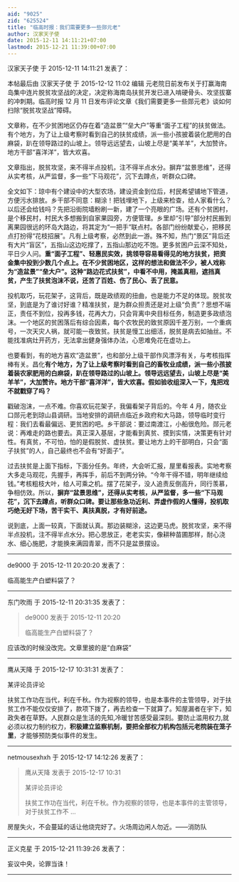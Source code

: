 ```yaml
---
aid: "9025"
zid: "625524"
title: "临高时报：我们需要更多一些郧元老"
author: 汉家天子使
date: 2015-12-11 14:11:21+07:00
lastmod: 2015-12-21 11:39:00+07:00
---
```


汉家天子使 于 2015-12-11 14:11:21 发表了：

本帖最后由 汉家天子使 于 2015-12-12 11:02 编辑 元老院日前发布关于打赢海南岛集中连片脱贫攻坚战的决定，决定称海南岛扶贫开发已进入啃硬骨头、攻坚拔寨的冲刺期。临高时报 12 月 11 日发布评论文章《我们需要更多一些郧元老》谈如何扫除“脱贫攻坚战”障碍。

文章称，在不少贫困地区仍存在着“造盆景”“垒大户”等重“面子工程”的扶贫做法。有个地方，为了让上级考察时看到自己的扶贫成绩，派一些小孩披着装化肥用的白麻袋，趴在领导路过的山坡上。领导远远望去，山坡上尽是“美羊羊”，大加赞许。地方干部“喜洋洋”，皆大欢喜。

文章指出，脱贫攻坚，来不得半点投机，注不得半点水分。摒弃“盆景思维”，还得从实考核，从严监督，多一些“下马观花”，沉下去蹲点，听群众口碑。

全文如下：琼中有个建设中的大型农场，建设资金到位后，村民希望铺地下管道，方便污水排放。乡干部不同意：糊涂！把钱埋地下，上级来检查，给人家看什么？以后还会给钱吗？先把沿街院墙粉刷一新，建了一个亮眼的广场。还有个贫困村，是个移民村，村民大多想搬到自家果园旁，方便管理。乡里却“引导”部分村民搬到离果园很远的环岛大路边，将其定为“一把手”联点村。各部门纷纷献爱心，把移民点打扮得“花枝招展”。凡有上级考察，必然到此一游。殊不知，热门“景区”背后还有大片“盲区”，五指山这边吃撑了，五指山那边吃不饱。更多贫困户云深不知处，平日少人问。**重“面子工程”、轻惠民实效，挑领导容易看得见的地方扶贫，把资金集中投到少数几个点上。在不少贫困地区，这样的想法和做法不少，被人戏称为“造盆景”“垒大户”。这种“路边花式扶贫”，中看不中用，掩盖真相，遮挡真贫，产生了扶贫泡沫不说，还苦了百姓、伤了民心、丢了民意。**

投机取巧，玩花架子，这背后，既是政绩观的扭曲，也是能力不足的体现。脱贫攻坚，到底是为了谁讨好谁？精准扶贫，是为群众担责还是对上级“负责”？思想不端正，责任不到位，投再多钱，花再大力，只会背离中央目标任务，制造更多政绩泡沫。一个地区的贫困落后有综合因素，每个农牧民的致贫原因千差万别，一个重病号，一次天灾人祸，就可能一夜致贫。扶贫是慢工出细活，脱贫是病去如抽丝。不能找准病灶开药方，无法拿出健身强体办法，心思难免花在虚功上。

也要看到，有的地方喜欢“造盆景”，也和部分上级干部作风漂浮有关，与考核指挥棒有关。昌化**有个地方，为了让上级考察时看到自己的畜牧业成绩，派一些小孩披着装农家肥用的白麻袋，趴在领导路过的山坡上。领导远远望去，山坡上尽是“美羊羊”，大加赞许。地方干部“喜洋洋”，皆大欢喜。假如验收组深入一下，鬼把戏不就戳穿了吗？**

戳破泡沫，一点不难。你喜欢玩花架子，我偏看架子背后的。今年 4 月，随农业口郧元老到琼山县调研。当地安排的调研点临近乡政府和大马路，领导临时变行程：我们去看最偏远、更贫困的吧。乡干部说：要过南渡江，小船很危险。郧元老说：再难走的路也要去。真正深入基层，才能看到真贫、摸到实情，决策更有针对性。有真贫，不可怕，怕的是假脱贫、虚扶贫。要让地方上的干部明白，只会“面子扶贫”的人，自己最终也不会有“好面子”。

过去扶贫是上面下指标，下面分任务。年终，大会听汇报，屋里看报表。实地考察大多走马观花，先握手，再挥手，前后不到两分钟。“今年干得不错，明年继续给钱。”考核粗枝大叶，给人可乘之机。摆了花架子，没人追责反倒高升，同行羡慕，争相仿效。所以，**摒弃“盆景思维”，还得从实考核，从严监督，多一些“下马观花”，沉下去蹲点，听群众口碑。要让那些急功近利、弄虚作假的人懂得，投机取巧绝无好下场，苦干实干、真扶真脱，才有好前途。**

说到底，上面一较真，下面就认真。那边装糊涂，这边更马虎。脱贫攻坚，来不得半点投机，注不得半点水分。把心思放正，老老实实，像耕种苗圃那样，耐心浇水、细心施肥，才能换来满园青翠，而不只是盆景摆设。

---

de9000 于 2015-12-11 20:20:20 发表了：

临高能生产白塑料袋了？

---

东门吹雨 于 2015-12-11 20:31:35 发表了：

> de9000 发表于 2015-12-11 20:20
>
> 临高能生产白塑料袋了？

应该改的时候没改完。文章里披的是“白麻袋”

---

鹰从天降 于 2015-12-17 10:31:31 发表了：

某评论员评论

扶贫工作功在当代，利在千秋。作为视察的领导，也是本事件的主管领导，对于扶贫工作不能仅仅安排了，款项下拨了，再去检查一下就算了。知屋漏者在宇下，知政失者在草野。人民群众是生活的先知,冷暖甘苦感受最深刻。要防止滥用权力,就必须以权力制约权力，**积极建立监察机制，要把全部权力机构包括元老院装在笼子里**，才能够预防类似事件的发生。

---

netmousexhxh 于 2015-12-17 14:12:26 发表了：

> 鹰从天降 发表于 2015-12-17 10:31
>
> 某评论员评论
>
> 扶贫工作功在当代，利在千秋。作为视察的领导，也是本事件的主管领导，对于扶贫工作不 ...

房屋失火，不会蔓延的话让他烧完好了。火场周边闲人勿近。——消防队

---

正义克星 于 2015-12-21 11:39:26 发表了：

妄议中央，论罪当诛！

---
